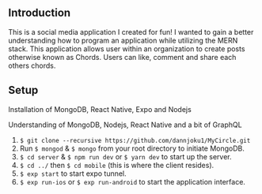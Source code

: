 Introduction
-------------

This is a social media application I created for fun! I wanted to gain a better understanding how to program an application while utilizing the MERN stack. This application allows user within an organization to create posts otherwise known as Chords. Users can like, comment and share each others chords.

Setup
-------------

<p>Installation of MongoDB, React Native, Expo and Nodejs</p>
<p>Understanding of MongoDB, Nodejs, React Native and a bit of GraphQL</p>

 1. ```$ git clone --recursive https://github.com/dannjoku1/MyCircle.git```  
 2. Run ```$ mongod``` & ```$ mongo``` from your root directory to initiate MongoDB.
 3. ```$ cd server``` & ```$ npm run dev``` or ```$ yarn dev``` to start up the server.
 4. ```$ cd ../``` then ```$ cd mobile``` (this is where the client resides).
 5. ```$ exp start``` to start expo tunnel.
 6. ```$ exp run-ios``` or ```$ exp run-android``` to start the application interface.
 
 
 





